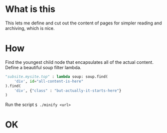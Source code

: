 # What is this
This lets me define and cut out the content of pages for simpler reading and archiving, which is nice.

# How
Find the youngest child node that encapsulates all of the actual content.
Define a beautiful soup filter lambda.
```py
"subsite.mysite.top" : lambda soup: soup.find(
	'div', id="all-content-is-here"
).find(
	'div', {"class" : "but-actually-it-starts-here"}
)
```

Run the script `$ ./minify <url>`

# OK
